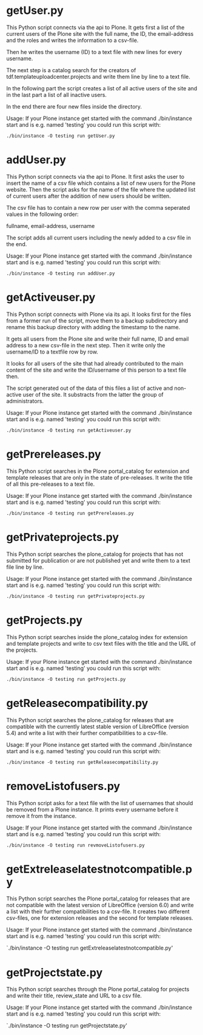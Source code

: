 # getUser.py

This Python script connects via the api to Plone. It gets first a list of the current users of the Plone site with the 
full name, the ID, the email-address and the roles and writes the information to a csv-file.

Then he writes the username (ID) to a text file with new lines for every username.

The next step is a catalog search for the creators of tdf.templateuploadcenter.projects and write them
line by line to a text file.

In the following part the script creates a list of all active users of the site and in the last part a list of all 
inactive users.

In the end there are four new files inside the directory.

Usage: If your Plone instance get started with the command ./bin/instance start and is e.g. named 'testing' 
you could run this script with:

`./bin/instance -O testing run getUser.py`


# addUser.py

This Python script connects via the api to Plone. It first asks the user to insert the
name of a csv file which contains a list of new users for the Plone website. Then the 
script asks for the name of the file where the updated list of current users after the
addition of new users should be written.

The csv file has to contain a new row per user with the comma seperated values in the
following order:

fullname, email-address, username

The script adds all current users including the newly added to a csv file in the end.

Usage: If your Plone instance get started with the command ./bin/instance start and is e.g. named 'testing' 
you could run this script with:

`./bin/instance -O testing run addUser.py`


# getActiveuser.py

This Python script connects with Plone via its api. It looks first for the files from a former
run of the script, move them to a backup subdirectory and rename this backup directory with adding
the timestamp to the name.

It gets all users from the Plone site and write their full name, ID and email address to a new csv-file
in the next step. Then it write only the username/ID to a textfile row by row.

It looks for all users of the site that had already contributed to the main content of the site and 
write the ID/username of this person to a text file then.

The script generated out of the data of this files a list of active and non-active user of the site.
It substracts from the latter the group of administrators.

Usage: If your Plone instance get started with the command ./bin/instance start and is e.g. named 'testing' 
you could run this script with:

`./bin/instance -O testing run getActiveuser.py`


# getPrereleases.py

This Python script searches in the Plone portal_catalog for extension and template releases that are only 
in the state of pre-releases. It write the title of all this pre-releases to a text file.

Usage: If your Plone instance get started with the command ./bin/instance start and is e.g. named 'testing' 
you could run this script with:

`./bin/instance -O testing run getPrereleases.py`


# getPrivateprojects.py

This Python script searches the plone_catalog for projects that has not submitted for publication or are not 
published yet and write them to a text file line by line.

Usage: If your Plone instance get started with the command ./bin/instance start and is e.g. named 'testing' 
you could run this script with:

`./bin/instance -O testing run getPrivateprojects.py`


# getProjects.py

This Python script searches inside the plone_catalog index for extension and template projects and write to csv text
files with the title and the URL of the projects.

Usage: If your Plone instance get started with the command ./bin/instance start and is e.g. named 'testing' 
you could run this script with:

`./bin/instance -O testing run getProjects.py`


# getReleasecompatibility.py

This Python script searches the plone_catalog for releases that are compatible with the currently latest stable version
of LibreOffice (version 5.4) and write a list with their further compatibilities to a csv-file.

Usage: If your Plone instance get started with the command ./bin/instance start and is e.g. named 'testing' 
you could run this script with:

`./bin/instance -O testing run getReleasecompatibility.py`


# removeListofusers.py

This Python script asks for a text file with the list of usernames that should be removed from a Plone instance. It prints
every username before it remove it from the instance.

Usage: If your Plone instance get started with the command ./bin/instance start and is e.g. named 'testing' 
you could run this script with:

`./bin/instance -O testing run revmoveListofusers.py`


# getExtreleaselatestnotcompatible.py

This Python script searches the Plone portal_catalog for releases that are not compatible with the latest version of
LibreOffice (version 6.0) and write a list with their further compatibilities to a csv-file. It creates two different 
csv-files, one for extension releases and the second for template releases.

Usage: If your Plone instance get started with the command ./bin/instance start and is e.g. named 'testing' 
you could run this script with:

`./bin/instance -O testing run getExtreleaselatestnotcompatible.py'


# getProjectstate.py

This Python script searches through the Plone portal_catalog for projects and write their title, review_state and URL
to a csv file.

Usage: If your Plone instance get started with the command ./bin/instance start and is e.g. named 'testing' 
you could run this script with:

`./bin/instance -O testing run getProjectstate.py'
